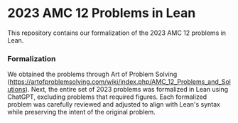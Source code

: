 # 2023 AMC 12 Problems in Lean
This repository contains our formalization of the 2023 AMC 12 problems in Lean.

### Formalization
We obtained the problems through Art of Problem Solving (https://artofproblemsolving.com/wiki/index.php/AMC_12_Problems_and_Solutions).
Next, the entire set of 2023 problems was formalized in Lean using ChatGPT, excluding problems that required figures.
Each formalized problem was carefully reviewed and adjusted to align with Lean's syntax while preserving the intent of the original problem.

